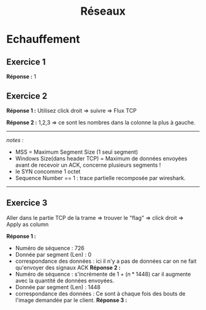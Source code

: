 <center> <h1>Réseaux </h1> </center>

# Echauffement

## Exercice 1

**Réponse :** 1

## Exercice 2

**Réponse 1 :** Utilisez click droit => suivre => Flux TCP

**Réponse 2 :** 1,2,3 => ce sont les nombres dans la colonne la plus à gauche.

****
*notes :*
* MSS = Maximum Segment Size (1 seul segment)
* Windows Size(dans header TCP) = Maximum de données envoyées avant de recevoir un ACK, concerne plusieurs segments !
* le SYN concomme 1 octet
* Sequence Number == 1 : trace partielle recomposée par wireshark.
****

## Exercice 3

Aller dans le partie TCP de la trame => trouver le "flag" => click droit => Apply as column

**Réponse 1 :**
* Numéro de séquence : 726
* Donnée par segment (Len) : 0
* correspondance des données : ici il n'y a pas de données car on ne fait qu'envoyer des signaux ACK
**Réponse 2 :**
* Numéro de séquence : s'incrémente de $1+(n*1448)$ car il augmente avec la quantité de données envoyées.
* Donnée par segment (Len) : 1448
* correspondance des données : Ce sont à chaque fois des bouts de l'image demandée par le client.
**Réponse 3 :**
